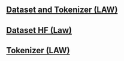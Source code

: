 ## [Dataset and Tokenizer (LAW)](https://drive.google.com/drive/folders/1YCQuvKK57yGSKz5oE891AU3i8oodMDXC?usp=sharing)

## [Dataset HF (Law)](https://huggingface.co/datasets/sergeantson/1507_law_dataset)

## [Tokenizer (LAW)](https://huggingface.co/sergeantson/1507_Law_Tokenizer)
